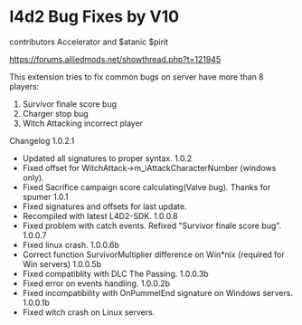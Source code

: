 # l4d2 Bug Fixes by V10

contributors Accelerator and $atanic $pirit

https://forums.alliedmods.net/showthread.php?t=121945

This extension tries to fix common bugs on server have more than 8 players:
1) Survivor finale score bug
2) Charger stop bug
3) Witch Attacking incorrect player

Changelog
1.0.2.1
- Updated all signatures to proper syntax.
1.0.2
- Fixed offset for WitchAttack->m_iAttackCharacterNumber (windows only).
- Fixed Sacrifice campaign score calculating(Valve bug). Thanks for spumer
1.0.1
- Fixed signatures and offsets for last update.
- Recompiled with latest L4D2-SDK.
1.0.0.8
- Fixed problem with catch events. Refixed "Survivor finale score bug".
1.0.0.7
- Fixed linux crash.
1.0.0.6b
- Correct function SurvivorMultiplier difference on Win\*nix (required for Win servers)
1.0.0.5b
- Fixed compatiblity with DLC The Passing.
1.0.0.3b
- Fixed error on events handling.
1.0.0.2b
- Fixed incompatibility with OnPummelEnd signature on Windows servers.
1.0.0.1b
- Fixed witch crash on Linux servers.
